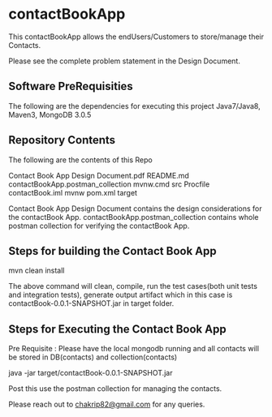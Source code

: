 # contactBookApp

This contactBookApp allows the endUsers/Customers to store/manage their Contacts.

Please see the complete problem statement in the Design Document.

Software PreRequisities
-----------------------

The following are the dependencies for executing this project
Java7/Java8, Maven3, MongoDB 3.0.5

Repository Contents
-------------------

The following are the contents of this Repo


Contact Book App Design Document.pdf	README.md				contactBookApp.postman_collection	mvnw.cmd				src
Procfile				contactBook.iml				mvnw					pom.xml					target


Contact Book App Design Document contains the design considerations for the contactBook App.
contactBookApp.postman_collection contains whole postman collection for verifying the contactBook App.


Steps for building the Contact Book App
---------------------------------------
mvn clean install

The above command will clean, compile, run the test cases(both unit tests and integration tests), generate output artifact which in this case is contactBook-0.0.1-SNAPSHOT.jar in target folder.

Steps for Executing the Contact Book App
----------------------------------------

Pre Requisite : Please have the local mongodb running and all contacts will be stored in DB(contacts) and collection(contacts)

java -jar target/contactBook-0.0.1-SNAPSHOT.jar


Post this use the postman collection for managing the contacts.

Please reach out to chakrip82@gmail.com for any queries.





